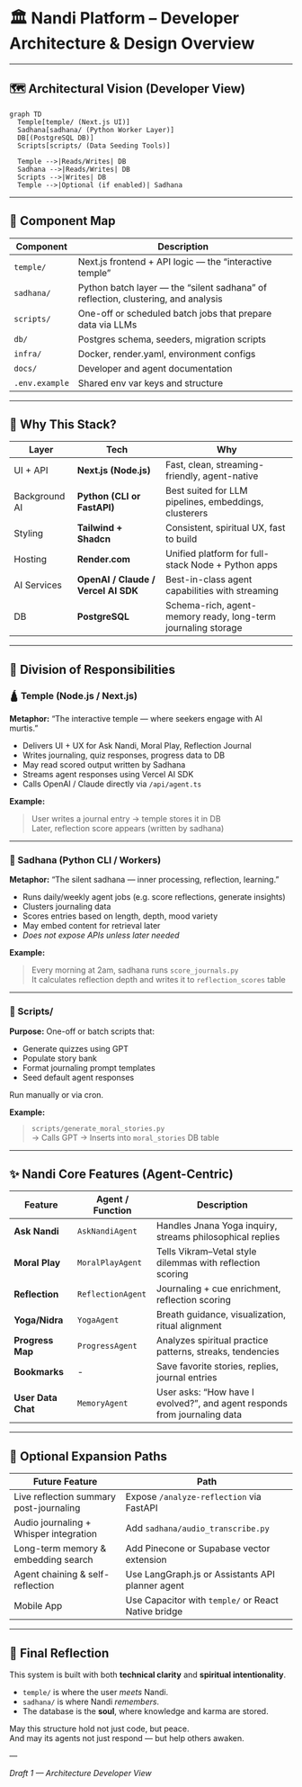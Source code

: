 # 🏛 Nandi Platform – Developer Architecture & Design Overview

---

## 🗺️ Architectural Vision (Developer View)

```mermaid
graph TD
  Temple[temple/ (Next.js UI)]
  Sadhana[sadhana/ (Python Worker Layer)]
  DB[(PostgreSQL DB)]
  Scripts[scripts/ (Data Seeding Tools)]
  
  Temple -->|Reads/Writes| DB
  Sadhana -->|Reads/Writes| DB
  Scripts -->|Writes| DB
  Temple -->|Optional (if enabled)| Sadhana
```

---

## 📐 Component Map

| Component       | Description |
|-----------------|-------------|
| `temple/`       | Next.js frontend + API logic — the “interactive temple” |
| `sadhana/`      | Python batch layer — the “silent sadhana” of reflection, clustering, and analysis |
| `scripts/`      | One-off or scheduled batch jobs that prepare data via LLMs |
| `db/`           | Postgres schema, seeders, migration scripts |
| `infra/`        | Docker, render.yaml, environment configs |
| `docs/`         | Developer and agent documentation |
| `.env.example`  | Shared env var keys and structure |

---

## 🤔 Why This Stack?

| Layer | Tech | Why |
|-------|------|-----|
| UI + API | **Next.js (Node.js)** | Fast, clean, streaming-friendly, agent-native |
| Background AI | **Python (CLI or FastAPI)** | Best suited for LLM pipelines, embeddings, clusterers |
| Styling | **Tailwind + Shadcn** | Consistent, spiritual UX, fast to build |
| Hosting | **Render.com** | Unified platform for full-stack Node + Python apps |
| AI Services | **OpenAI / Claude / Vercel AI SDK** | Best-in-class agent capabilities with streaming |
| DB | **PostgreSQL** | Schema-rich, agent-memory ready, long-term journaling storage |

---

## 🔀 Division of Responsibilities

### 🛕 Temple (Node.js / Next.js)

**Metaphor:** “The interactive temple — where seekers engage with AI murtis.”

- Delivers UI + UX for Ask Nandi, Moral Play, Reflection Journal
- Writes journaling, quiz responses, progress data to DB
- May read scored output written by Sadhana
- Streams agent responses using Vercel AI SDK
- Calls OpenAI / Claude directly via `/api/agent.ts`

**Example:**
> User writes a journal entry → temple stores it in DB  
> Later, reflection score appears (written by sadhana)

---

### 🧘 Sadhana (Python CLI / Workers)

**Metaphor:** “The silent sadhana — inner processing, reflection, learning.”

- Runs daily/weekly agent jobs (e.g. score reflections, generate insights)
- Clusters journaling data
- Scores entries based on length, depth, mood variety
- May embed content for retrieval later
- *Does not expose APIs unless later needed*

**Example:**
> Every morning at 2am, sadhana runs `score_journals.py`  
> It calculates reflection depth and writes it to `reflection_scores` table

---

### 🔧 Scripts/

**Purpose:**
One-off or batch scripts that:
- Generate quizzes using GPT
- Populate story bank
- Format journaling prompt templates
- Seed default agent responses

Run manually or via cron.

**Example:**
> `scripts/generate_moral_stories.py`  
> → Calls GPT → Inserts into `moral_stories` DB table

---

## ✨ Nandi Core Features (Agent-Centric)

| Feature         | Agent / Function | Description |
|-----------------|------------------|-------------|
| **Ask Nandi**   | `AskNandiAgent`  | Handles Jnana Yoga inquiry, streams philosophical replies |
| **Moral Play**  | `MoralPlayAgent` | Tells Vikram–Vetal style dilemmas with reflection scoring |
| **Reflection**  | `ReflectionAgent`| Journaling + cue enrichment, reflection scoring |
| **Yoga/Nidra**  | `YogaAgent`      | Breath guidance, visualization, ritual alignment |
| **Progress Map**| `ProgressAgent`  | Analyzes spiritual practice patterns, streaks, tendencies |
| **Bookmarks**   | -                | Save favorite stories, replies, journal entries |
| **User Data Chat** | `MemoryAgent` | User asks: “How have I evolved?”, and agent responds from journaling data |

---

## 🧠 Optional Expansion Paths

| Future Feature | Path |
|----------------|------|
| Live reflection summary post-journaling | Expose `/analyze-reflection` via FastAPI |
| Audio journaling + Whisper integration | Add `sadhana/audio_transcribe.py` |
| Long-term memory & embedding search | Add Pinecone or Supabase vector extension |
| Agent chaining & self-reflection | Use LangGraph.js or Assistants API planner agent |
| Mobile App | Use Capacitor with `temple/` or React Native bridge |

---

## 🙏 Final Reflection

This system is built with both **technical clarity** and **spiritual intentionality**.

- `temple/` is where the user *meets* Nandi.
- `sadhana/` is where Nandi *remembers*.
- The database is the **soul**, where knowledge and karma are stored.

May this structure hold not just code, but peace.  
And may its agents not just respond — but help others awaken.

—

*Draft 1 — Architecture Developer View*
